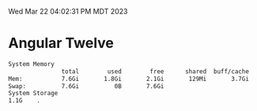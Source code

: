 Wed Mar 22 04:02:31 PM MDT 2023

# Angular Twelve

```bash
System Memory
               total        used        free      shared  buff/cache   available
Mem:           7.6Gi       1.8Gi       2.1Gi       129Mi       3.7Gi       5.4Gi
Swap:          7.6Gi          0B       7.6Gi
System Storage
1.1G	.
